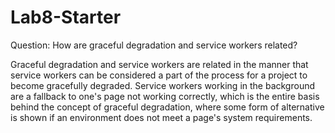 # Lab8-Starter
Question: How are graceful degradation and service workers related?

Graceful degradation and service workers are related in the manner that service workers can be considered a part of the process for a project to become gracefully degraded. Service workers working in the background are a fallback to one's page not working correctly, which is the entire basis behind the concept of graceful degradation, where some form of alternative is shown if an environment does not meet a page's system requirements.